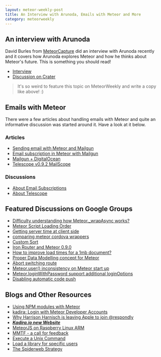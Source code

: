 ```yaml
---
layout: meteor-weekly-post
title: An Interview with Arunoda, Emails with Meteor and More
category: meteorweekly
---
```


## An interview with Arunoda

David Burles from [MeteorCapture](http://meteorcapture.com/) did an interview with Arunoda recently and it covers how Arunoda explores Meteor and how he thinks about Meteor's future. This is something you should read!

* [Interview](http://meteorcapture.com/an-interview-with-arunoda/)
* [Discussion on Crater](http://crater.io/posts/hjX5YsNbLtHyesA3c)

> It's so weird to feature this topic on MeteorWeekly and write a copy like above! :)

## Emails with Meteor

There were a few articles about handling emails with Meteor and quite an informative discussion was started  around it. Have a look at it below.

### Articles

* [Sending email with Meteor and Mailgun](http://code.krister.ee/sending-email-with-meteor-and-mailgun/)
* [Email subscription in Meteor with Mailgun](http://code.krister.ee/email-subscription-in-meteor-with-mailgun/)
* [Mailgun + DigitalOcean](http://code.krister.ee/mailgun-digitalocean/)
* [Telescope v0.9.2 MailScope](http://www.telesc.pe/blog/telescope-v092-mailscope/)

### Discussions

* [About Email Subscriptions](http://crater.io/posts/39knHzJitohGS93mh)
* [About Telescope](http://crater.io/posts/5cSgWBZ8ZZ29JM4H7)

## Featured Discussions on Google Groups

* [Difficulty  understanding how Meteor._wrapAsync works?](https://groups.google.com/forum/#!topic/meteor-talk/fPBud2sgKFE)
* [Meteor Script Loading Order](https://groups.google.com/forum/#!topic/meteor-talk/T5faBwYCBDE)
* [Getting server time at client side](https://groups.google.com/forum/#!topic/meteor-talk/Rdtrf8uWzSU)
* [comparing meteor cordova wrappers](https://groups.google.com/forum/#!topic/meteor-talk/rY0iQQISRG8)
* [Custom Sort](https://groups.google.com/forum/#!topic/meteor-talk/_S4Hh7siSNk)
* [Iron Router and Meteor 0.9.0](https://groups.google.com/forum/#!topic/meteor-talk/QD1At_zKlkk)
* [How to improve load times for a 1mb document?](https://groups.google.com/forum/#!topic/meteor-talk/QkwGjownLEI)
* [Proper Data Modelling concept for Meteor](https://groups.google.com/forum/#!topic/meteor-talk/AVPdeDgtw94)
* [Abort switching route](https://groups.google.com/forum/#!topic/meteor-talk/wN1G6__Sa_0)
* [Meteor.user() inconsistency on Meteor start up](https://groups.google.com/forum/#!topic/meteor-talk/xwY2XcDNmkY)
* [Meteor.loginWithPassword support additional loginOptions](https://groups.google.com/forum/#!topic/meteor-core/xtSzPOsnNok)
* [Disabling automatic code push](https://groups.google.com/forum/#!topic/meteor-core/6t56xvEWnwI)

## Blogs and Other Resources

* [Using NPM modules with Meteor](http://journal.gentlenode.com/meteor-17-using-npm-modules-in-your-application/)
* [kadira: Login with Meteor Developer Accounts](https://kadira.io/blog/login-with-meteor-developer-accounts/)
* [Why Harrison Harnisch is leaving Apple to join  @respondly](http://hharnisc.github.io/2014/08/15/punk-rock-not-corporate-rock.html)
* [_**Kadira.io new Website**_](https://kadira.io/)
* [MeteorJS on Raspberry Linux ARM](http://grigio.org/meteorjs_raspberry_linux_arm?cr=1)
* [MMTF - a call for feedback](http://crater.io/posts/qjRcgLnmckeqauJ3x)
* [Execute a Unix Command](http://journal.gentlenode.com/meteor-14-execute-a-unix-command/)
* [Load a library for specific users](http://journal.gentlenode.com/meteor-15-load-a-library-only-for-specific-users/)
* [The Spiderweb Strategy](https://medium.com/@sachagreif/the-spiderweb-strategy-12ebd2f35595)